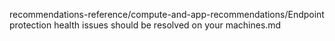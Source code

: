 recommendations-reference/compute-and-app-recommendations/Endpoint protection health issues should be resolved on your machines.md